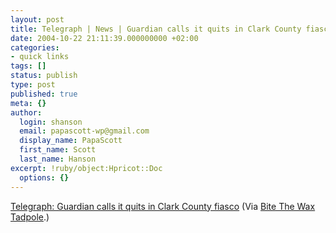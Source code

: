 ```yaml
---
layout: post
title: Telegraph | News | Guardian calls it quits in Clark County fiasco
date: 2004-10-22 21:11:39.000000000 +02:00
categories:
- quick links
tags: []
status: publish
type: post
published: true
meta: {}
author:
  login: shanson
  email: papascott-wp@gmail.com
  display_name: PapaScott
  first_name: Scott
  last_name: Hanson
excerpt: !ruby/object:Hpricot::Doc
  options: {}
---
```

<p><a href="http://www.telegraph.co.uk/news/main.jhtml?xml=/news/2004/10/22/wus22.xml&sSheet=/news/2004/10/22/ixnewstop.html" title="Telegraph | News | Guardian calls it quits in Clark County fiasco">Telegraph: Guardian calls it quits in Clark County fiasco</a> (Via <a href="http://waxtadpole.blogspot.com/2004_10_17_waxtadpole_archive.html#109846448043890720" title="Bite The Wax Tadpole">Bite The Wax Tadpole</a>.)</p>

